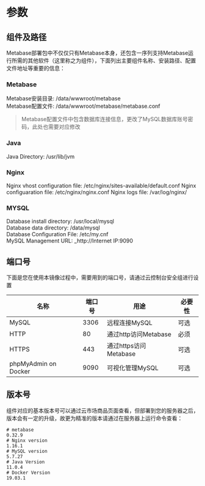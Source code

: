 # 参数

## 组件及路径

Metabase部署包中不仅仅只有Metabase本身，还包含一序列支持Metabase运行所需的其他软件（这里称之为组件），下面列出主要组件名称、安装路径、配置文件地址等重要的信息：

### Metabase

Metabase安装目录: /data/wwwroot/metabase  
Metabase配置文件: /data/wwwroot/metabase/metabase.conf

> Metabase配置文件中包含数据库连接信息，更改了MySQL数据库账号密码，此处也需要对应修改

### Java
Java Directory: /usr/lib/jvm

### Nginx
Nginx vhost configuration file: /etc/nginx/sites-available/default.conf
Nginx configuaration file: /etc/nginx/nginx.conf
Nginx logs file: /var/log/nginx/

### MYSQL
Database install directory: /usr/local/mysql  
Database data directory: /data/mysql  
Database Configuration File: /etc/my.cnf  
MySQL Management URL: _http://Internet IP:9090

## 端口号

下面是您在使用本镜像过程中，需要用到的端口号，请通过云控制台安全组进行设置

| 名称 | 端口号 | 用途 |  必要性 |
| --- | --- | --- | --- |
| MySQL | 3306 | 远程连接MySQL | 可选 |
| HTTP | 80 | 通过http访问Metabase | 必须 |
| HTTPS | 443 | 通过https访问Metabase | 可选 |
| phpMyAdmin on Docker | 9090 | 可视化管理MySQL | 可选 |

## 版本号

组件对应的基本版本号可以通过云市场商品页面查看，但部署到您的服务器之后，版本会有一定的升级，故更为精准的版本请通过在服务器上运行命令查看：

```shell
# metabase
0.32.9
# Nginx version
1.16.1
# MySQL version
5.7.27
# Java Version
11.0.4
# Docker Version
19.03.1
```